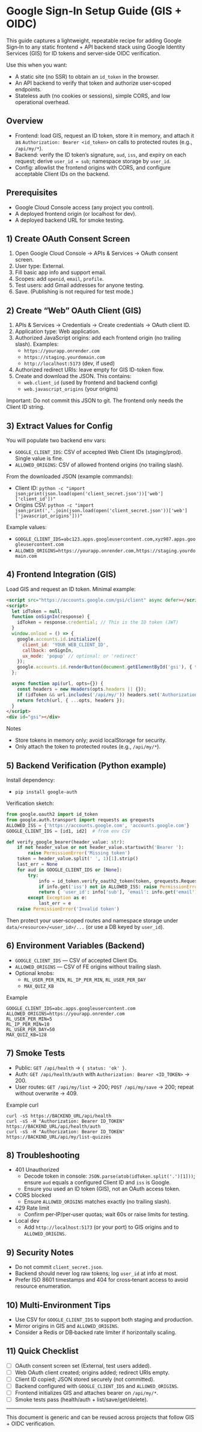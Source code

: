 # Google Sign‑In Setup Guide (GIS + OIDC)

This guide captures a lightweight, repeatable recipe for adding Google Sign‑In to any static frontend + API backend stack using Google Identity Services (GIS) for ID tokens and server‑side OIDC verification.

Use this when you want:
- A static site (no SSR) to obtain an `id_token` in the browser.
- An API backend to verify that token and authorize user‑scoped endpoints.
- Stateless auth (no cookies or sessions), simple CORS, and low operational overhead.

## Overview
- Frontend: load GIS, request an ID token, store it in memory, and attach it as `Authorization: Bearer <id_token>` on calls to protected routes (e.g., `/api/my/*`).
- Backend: verify the ID token’s signature, `aud`, `iss`, and expiry on each request; derive `user_id = sub`; namespace storage by `user_id`.
- Config: allowlist the frontend origins with CORS, and configure acceptable Client IDs on the backend.

## Prerequisites
- Google Cloud Console access (any project you control).
- A deployed frontend origin (or localhost for dev).
- A deployed backend URL for smoke testing.

## 1) Create OAuth Consent Screen
1. Open Google Cloud Console → APIs & Services → OAuth consent screen.
2. User type: External.
3. Fill basic app info and support email.
4. Scopes: add `openid`, `email`, `profile`.
5. Test users: add Gmail addresses for anyone testing.
6. Save. (Publishing is not required for test mode.)

## 2) Create “Web” OAuth Client (GIS)
1. APIs & Services → Credentials → Create credentials → OAuth client ID.
2. Application type: Web application.
3. Authorized JavaScript origins: add each frontend origin (no trailing slash). Examples:
   - `https://yourapp.onrender.com`
   - `https://staging.yourdomain.com`
   - `http://localhost:5173` (dev, if used)
4. Authorized redirect URIs: leave empty for GIS ID-token flow.
5. Create and download the JSON. This contains:
   - `web.client_id` (used by frontend and backend config)
   - `web.javascript_origins` (your origins)

Important: Do not commit this JSON to git. The frontend only needs the Client ID string.

## 3) Extract Values for Config
You will populate two backend env vars:
- `GOOGLE_CLIENT_IDS`: CSV of accepted Web Client IDs (staging/prod). Single value is fine.
- `ALLOWED_ORIGINS`: CSV of allowed frontend origins (no trailing slash).

From the downloaded JSON (example commands):
- Client ID: `python -c "import json;print(json.load(open('client_secret.json'))['web']['client_id'])"`
- Origins CSV: `python -c "import json;print(','.join(json.load(open('client_secret.json'))['web']['javascript_origins']))"`

Example values:
- `GOOGLE_CLIENT_IDS=abc123.apps.googleusercontent.com,xyz987.apps.googleusercontent.com`
- `ALLOWED_ORIGINS=https://yourapp.onrender.com,https://staging.yourdomain.com`

## 4) Frontend Integration (GIS)
Load GIS and request an ID token. Minimal example:

```html
<script src="https://accounts.google.com/gsi/client" async defer></script>
<script>
  let idToken = null;
  function onSignIn(response) {
    idToken = response.credential; // This is the ID token (JWT)
  }
  window.onload = () => {
    google.accounts.id.initialize({
      client_id: 'YOUR_WEB_CLIENT_ID',
      callback: onSignIn,
      ux_mode: 'popup' // optional: or 'redirect'
    });
    google.accounts.id.renderButton(document.getElementById('gsi'), { theme: 'outline', size: 'large' });
  };

  async function api(url, opts={}) {
    const headers = new Headers(opts.headers || {});
    if (idToken && url.includes('/api/my/')) headers.set('Authorization', `Bearer ${idToken}`);
    return fetch(url, { ...opts, headers });
  }
</script>
<div id="gsi"></div>
```

Notes
- Store tokens in memory only; avoid localStorage for security.
- Only attach the token to protected routes (e.g., `/api/my/*`).

## 5) Backend Verification (Python example)
Install dependency:
- `pip install google-auth`

Verification sketch:
```python
from google.oauth2 import id_token
from google.auth.transport import requests as grequests
ALLOWED_ISS = {'https://accounts.google.com', 'accounts.google.com'}
GOOGLE_CLIENT_IDS = [id1, id2]  # from env CSV

def verify_google_bearer(header_value: str):
    if not header_value or not header_value.startswith('Bearer '):
        raise PermissionError('Missing token')
    token = header_value.split(' ', 1)[1].strip()
    last_err = None
    for aud in GOOGLE_CLIENT_IDS or [None]:
        try:
            info = id_token.verify_oauth2_token(token, grequests.Request(), audience=aud)
            if info.get('iss') not in ALLOWED_ISS: raise PermissionError('Invalid issuer')
            return { 'user_id': info['sub'], 'email': info.get('email') }
        except Exception as e:
            last_err = e
    raise PermissionError('Invalid token')
```

Then protect your user‑scoped routes and namespace storage under `data/<resource>/<user_id>/...` (or use a DB keyed by `user_id`).

## 6) Environment Variables (Backend)
- `GOOGLE_CLIENT_IDS` — CSV of accepted Client IDs.
- `ALLOWED_ORIGINS` — CSV of FE origins without trailing slash.
- Optional knobs:
  - `RL_USER_PER_MIN`, `RL_IP_PER_MIN`, `RL_USER_PER_DAY`
  - `MAX_QUIZ_KB`

Example
```
GOOGLE_CLIENT_IDS=abc.apps.googleusercontent.com
ALLOWED_ORIGINS=https://yourapp.onrender.com
RL_USER_PER_MIN=5
RL_IP_PER_MIN=10
RL_USER_PER_DAY=50
MAX_QUIZ_KB=128
```

## 7) Smoke Tests
- Public: `GET /api/health` → `{ status: 'ok' }`.
- Auth: `GET /api/health/auth` with `Authorization: Bearer <ID_TOKEN>` → 200.
- User routes: `GET /api/my/list` → 200; `POST /api/my/save` → 200; repeat without overwrite → 409.

Example curl
```
curl -sS https://BACKEND_URL/api/health
curl -sS -H "Authorization: Bearer ID_TOKEN" https://BACKEND_URL/api/health/auth
curl -sS -H "Authorization: Bearer ID_TOKEN" https://BACKEND_URL/api/my/list-quizzes
```

## 8) Troubleshooting
- 401 Unauthorized
  - Decode token in console: `JSON.parse(atob(idToken.split('.')[1]))`; ensure `aud` equals a configured Client ID and `iss` is Google.
  - Ensure you used an ID token (GIS), not an OAuth access token.
- CORS blocked
  - Ensure `ALLOWED_ORIGINS` matches exactly (no trailing slash).
- 429 Rate limit
  - Confirm per‑IP/per‑user quotas; wait 60s or raise limits for testing.
- Local dev
  - Add `http://localhost:5173` (or your port) to GIS origins and to `ALLOWED_ORIGINS`.

## 9) Security Notes
- Do not commit `client_secret.json`.
- Backend should never log raw tokens; log `user_id` at info at most.
- Prefer ISO 8601 timestamps and 404 for cross‑tenant access to avoid resource enumeration.

## 10) Multi‑Environment Tips
- Use CSV for `GOOGLE_CLIENT_IDS` to support both staging and production.
- Mirror origins in GIS and `ALLOWED_ORIGINS`.
- Consider a Redis or DB‑backed rate limiter if horizontally scaling.

## 11) Quick Checklist
- [ ] OAuth consent screen set (External, test users added).
- [ ] Web OAuth client created; origins added; redirect URIs empty.
- [ ] Client ID copied; JSON stored securely (not committed).
- [ ] Backend configured with `GOOGLE_CLIENT_IDS` and `ALLOWED_ORIGINS`.
- [ ] Frontend initializes GIS and attaches bearer on `/api/my/*`.
- [ ] Smoke tests pass (health/auth + list/save/get/delete).

---
This document is generic and can be reused across projects that follow GIS + OIDC verification.
